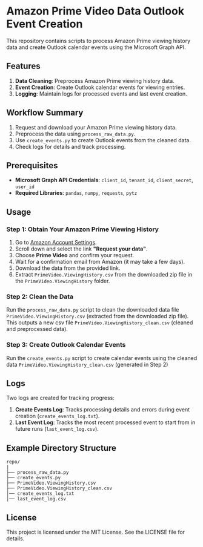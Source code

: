 # Amazon Prime Video Data Outlook Event Creation

This repository contains scripts to process Amazon Prime viewing history data and create Outlook calendar events using the Microsoft Graph API.

## Features
1. **Data Cleaning**: Preprocess Amazon Prime viewing history data.
2. **Event Creation**: Create Outlook calendar events for viewing entries.
3. **Logging**: Maintain logs for processed events and last event creation.

## Workflow Summary
1. Request and download your Amazon Prime viewing history data.
2. Preprocess the data using `process_raw_data.py`.
3. Use `create_events.py` to create Outlook events from the cleaned data.
4. Check logs for details and track processing.

## Prerequisites
- **Microsoft Graph API Credentials**: `client_id`, `tenant_id`, `client_secret`, `user_id`
- **Required Libraries**:  `pandas`, `numpy`, `requests`, `pytz`

## Usage

### Step 1: Obtain Your Amazon Prime Viewing History
1. Go to [Amazon Account Settings](https://www.amazon.ca/gp/css/homepage.html?ref_=nav_AccountFlyout_ya).
2. Scroll down and select the link **"Request your data"**.
3. Choose **Prime Video** and confirm your request.
4. Wait for a confirmation email from Amazon (it may take a few days).
5. Download the data from the provided link.
6. Extract `PrimeVideo.ViewingHistory.csv` from the downloaded zip file in the `PrimeVideo.ViewingHistory` folder.

### Step 2: Clean the Data
Run the `process_raw_data.py` script to clean the downloaded data file `PrimeVideo.ViewingHistory.csv` (extracted from the downloaded zip file). This outputs a new csv file `PrimeVideo.ViewingHistory_clean.csv` (cleaned and preprocessed data).

### Step 3: Create Outlook Calendar Events
Run the `create_events.py` script to create calendar events using the cleaned data `PrimeVideo.ViewingHistory_clean.csv` (generated in Step 2)

## Logs
Two logs are created for tracking progress:
1. **Create Events Log**: Tracks processing details and errors during event creation (`create_events_log.txt`).
2. **Last Event Log**: Tracks the most recent processed event to start from in future runs (`last_event_log.csv`).

## Example Directory Structure
```
repo/
|
├── process_raw_data.py
├── create_events.py
├── PrimeVideo.ViewingHistory.csv
├── PrimeVideo.ViewingHistory_clean.csv
│── create_events_log.txt
│── last_event_log.csv
```

## License
This project is licensed under the MIT License. See the LICENSE file for details.

